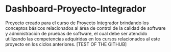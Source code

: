 # Dashboard-Proyecto-Integrador
Proyecto creado para el curso de Proyecto Integrador brindando los conceptos básicos relacionados al área de control de la calidad de software y administración de pruebas de software, el cual debe ser atendido utilizando las competencias adquiridas en los cursos relacionados al este proyecto en los ciclos anteriores. [TEST OF THE GITHUB]
